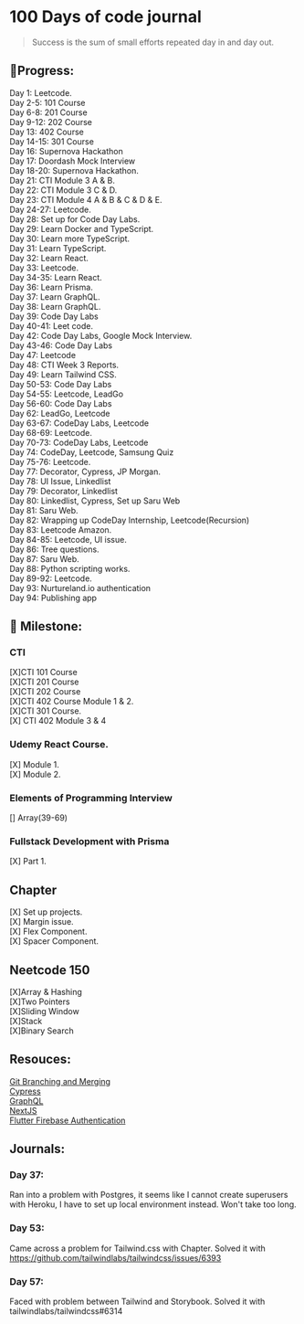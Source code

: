 # 100 Days of code journal 

> Success is the sum of small efforts repeated day in and day out.


## 🏃Progress:  
Day 1: Leetcode.  
Day 2-5: 101 Course  
Day 6-8: 201 Course  
Day 9-12: 202 Course  
Day 13: 402 Course  
Day 14-15: 301 Course  
Day 16: Supernova Hackathon  
Day 17: Doordash Mock Interview  
Day 18-20: Supernova Hackathon.  
Day 21: CTI Module 3 A & B.  
Day 22: CTI Module 3 C & D.  
Day 23: CTI Module 4 A & B & C & D & E.  
Day 24-27: Leetcode.  
Day 28: Set up for Code Day Labs.  
Day 29: Learn Docker and TypeScript.  
Day 30: Learn more TypeScript.   
Day 31: Learn TypeScript.  
Day 32: Learn React.  
Day 33: Leetcode.  
Day 34-35: Learn React.  
Day 36: Learn Prisma.  
Day 37: Learn GraphQL.  
Day 38: Learn GraphQL.  
Day 39: Code Day Labs  
Day 40-41: Leet code.   
Day 42: Code Day Labs, Google Mock Interview.  
Day 43-46: Code Day Labs   
Day 47: Leetcode   
Day 48: CTI Week 3 Reports.  
Day 49: Learn Tailwind CSS.  
Day 50-53: Code Day Labs   
Day 54-55: Leetcode, LeadGo   
Day 56-60: Code Day Labs  
Day 62: LeadGo, Leetcode  
Day 63-67: CodeDay Labs, Leetcode   
Day 68-69: Leetcode.   
Day 70-73: CodeDay Labs, Leetcode  
Day 74: CodeDay, Leetcode, Samsung Quiz  
Day 75-76: Leetcode.  
Day 77: Decorator, Cypress, JP Morgan.  
Day 78: UI Issue, Linkedlist   
Day 79: Decorator, Linkedlist   
Day 80: Linkedlist, Cypress, Set up Saru Web  
Day 81: Saru Web.  
Day 82: Wrapping up CodeDay Internship, Leetcode(Recursion)   
Day 83: Leetcode Amazon.  
Day 84-85: Leetcode, UI issue.  
Day 86: Tree questions.   
Day 87: Saru Web.  
Day 88: Python scripting works.  
Day 89-92: Leetcode.   
Day 93: Nurtureland.io authentication   
Day 94: Publishing app



## 🎯 Milestone:  
### CTI 
[X]CTI 101 Course  
[X]CTI 201 Course  
[X]CTI 202 Course  
[X]CTI 402 Course Module 1 & 2.   
[X]CTI 301 Course.  
[X] CTI 402 Module 3 & 4  

### Udemy React Course.  
[X] Module 1.  
[X] Module 2.  


### Elements of Programming Interview
[] Array(39-69)

### Fullstack Development with Prisma
[X] Part 1.  

## Chapter
[X] Set up projects.  
[X] Margin issue.      
[X] Flex Component.  
[X] Spacer Component.  

## Neetcode 150
[X]Array & Hashing    
[X]Two Pointers    
[X]Sliding Window  
[X]Stack  
[X]Binary Search

## Resouces:
[Git Branching and Merging](https://git-scm.com/book/en/v2/Git-Branching-Basic-Branching-and-Merging)  
[Cypress](https://learn.cypress.io/)  
[GraphQL](https://www.apollographql.com/tutorials/fullstack-quickstart/)  
[NextJS](https://egghead.io/courses/fundamental-next-js-api-and-patterns-a6a7509f)   
[Flutter Firebase Authentication](https://www.youtube.com/watch?v=1k-gITZA9CI)


## Journals:

### Day 37:
Ran into a problem with Postgres, it seems like I cannot create superusers with Heroku, I have to set up local environment instead. Won't take too long.   

### Day 53:
Came across a problem for Tailwind.css with Chapter. Solved it with https://github.com/tailwindlabs/tailwindcss/issues/6393

### Day 57:
Faced with problem between Tailwind and Storybook. Solved it with 
tailwindlabs/tailwindcss#6314
